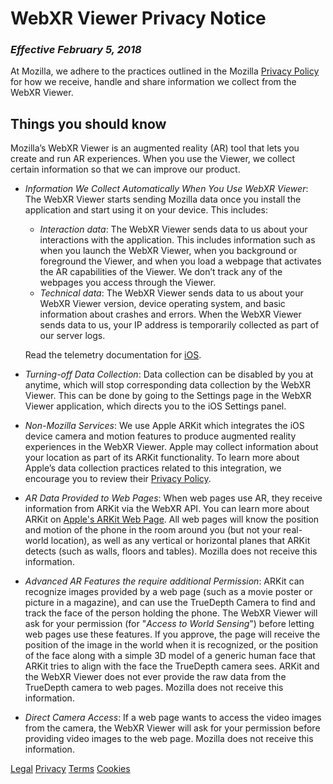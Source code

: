 # WebXR Viewer Privacy Notice
 
### _Effective February 5, 2018_
 
At Mozilla, we adhere to the practices outlined in the Mozilla [Privacy Policy](https://www.mozilla.org/privacy/) for how we receive, handle and share information we collect from the WebXR Viewer.

## Things you should know

Mozilla’s WebXR Viewer is an augmented reality (AR) tool that lets you create and run AR experiences.  When you use the Viewer, we collect certain information so that we can improve our product. 

- *Information We Collect Automatically When You Use WebXR Viewer*: The WebXR Viewer starts sending Mozilla data once you install the application and start using it on your device. This includes:
   - _Interaction data_: The WebXR Viewer sends data to us about your interactions with the application. This includes information such as when you launch the WebXR Viewer, when you background or foreground the Viewer, and when you load a webpage that activates the AR capabilities of the Viewer. We don’t track any of the webpages you access through the Viewer.
   - _Technical data_: The WebXR Viewer sends data to us about your WebXR Viewer version, device operating system, and basic information about crashes and errors. When the WebXR Viewer sends data to us, your IP address is temporarily collected as part of our server logs.

   Read the telemetry documentation for [iOS](Telemetry.md).

- *Turning-off Data Collection*: Data collection can be disabled by you at anytime, which will stop corresponding data collection by the WebXR Viewer. This can be done by going to the Settings page in the WebXR Viewer application, which directs you to the iOS Settings panel.  

- *Non-Mozilla Services*: We use Apple ARKit which integrates the iOS device camera and motion features to produce augmented reality experiences in the WebXR Viewer. Apple may collect information about your location as part of its ARKit functionality. To learn more about Apple’s data collection practices related to this integration, we encourage you to review their [Privacy Policy](https://www.apple.com/legal/privacy/en-ww/). 

- *AR Data Provided to Web Pages*: When web pages use AR, they receive information from ARKit via the WebXR API. You can learn more about ARKit on [Apple's ARKit Web Page](https://developer.apple.com/arkit/).  All web pages will know the position and motion of the phone in the room around you (but not your real-world location), as well as any vertical or horizontal planes that ARKit detects (such as walls, floors and tables). Mozilla does not receive this information.

- *Advanced AR Features the require additional Permission*: ARKit can recognize images provided by a web page (such as a movie poster or picture in a magazine), and can use the TrueDepth Camera to find and track the face of the person holding the phone. The WebXR Viewer will ask for your permission (for "*Access to World Sensing*") before letting web pages use these features. If you approve, the page will receive the position of the image in the world when it is recognized, or the position of the face along with a simple 3D model of a generic human face that ARKit tries to align with the face the TrueDepth camera sees.  ARKit and the WebXR Viewer does not ever provide the raw data from the TrueDepth camera to web pages. Mozilla does not receive this information.

- *Direct Camera Access*:  If a web page wants to access the video images from the camera, the WebXR Viewer will ask for your permission before providing video images to the web page. Mozilla does not receive this information.

[Legal](https://www.mozilla.org/about/legal/) [Privacy](https://www.mozilla.org/en-US/privacy/) [Terms](https://www.mozilla.org/en-US/about/legal/terms/mozilla/) [Cookies](https://www.mozilla.org/privacy/websites/#cookies)